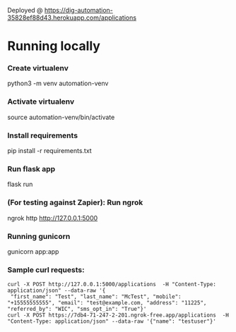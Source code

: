 
Deployed @ https://dig-automation-35828ef88d43.herokuapp.com/applications

# Running locally
### Create virtualenv
python3 -m venv automation-venv

### Activate virtualenv
source automation-venv/bin/activate

### Install requirements
pip install -r requirements.txt 

### Run flask app 
flask run

### (For testing against Zapier): Run ngrok
ngrok http http://127.0.0.1:5000

### Running gunicorn
gunicorn app:app

### Sample curl requests:

````
curl -X POST http://127.0.0.1:5000/applications  -H "Content-Type: application/json" --data-raw '{
 "first_name": "Test", "last_name": "McTest", "mobile": "+15555555555", "email": "test@example.com, "address": "11225", "referred_by": "WIC", "sms_opt_in": "True"}'
curl -X POST https://7db4-71-247-2-201.ngrok-free.app/applications  -H "Content-Type: application/json" --data-raw '{"name": "testuser"}'
````


